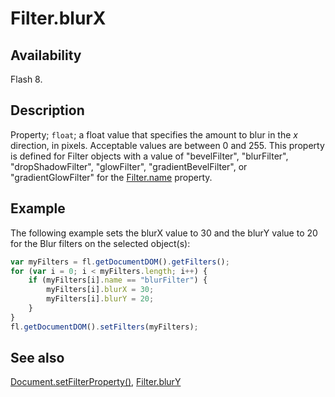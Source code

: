 # Filter.blurX

## Availability

Flash 8.

## Description

Property; `float`; a float value that specifies the amount to blur in the *x* direction, in pixels. Acceptable values are between 0 and 255. This property is defined for Filter objects with a value of "bevelFilter", "blurFilter", "dropShadowFilter", "glowFilter", "gradientBevelFilter", or "gradientGlowFilter" for the [Filter.name](../Filter_object/Filter13.md) property.

## Example

The following example sets the blurX value to 30 and the blurY value to 20 for the Blur filters on the selected object(s):

```javascript
var myFilters = fl.getDocumentDOM().getFilters();
for (var i = 0; i < myFilters.length; i++) {
    if (myFilters[i].name == "blurFilter") {
        myFilters[i].blurX = 30;
        myFilters[i].blurY = 20;
    }
}
fl.getDocumentDOM().setFilters(myFilters);
```

## See also

[Document.setFilterProperty()](../Document_object/Document520.md), [Filter.blurY](../Filter_object/Filter2.md)
